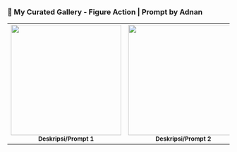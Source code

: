 ### 🎨 My Curated Gallery - Figure Action | Prompt by Adnan

<table>
  <tr>
    <td align="center"><img src="img/Imagen1.png" width="250px;"><br><sub><b>Deskripsi/Prompt 1</b></sub></td>
    <td align="center"><img src="img/Imagen3.png" width="250px;"><br><sub><b>Deskripsi/Prompt 2</b></sub></td>
    <td align="center"><img src="img/Imagen4.png" width="250px;"><br><sub><b>Deskripsi/Prompt 4</b></sub></td>
  </tr>
  <tr>
  </tr>
</table>
